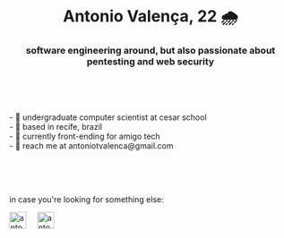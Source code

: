 <h1 align="center"> Antonio Valença, 22 🌧 </h1>
<h3 align="center">software engineering around, but also passionate about pentesting and web security</h3>
<br>
<br>
<br>
<p>
- 🥢 undergraduate computer scientist at cesar school
<br>
- 🥡 based in recife, brazil
<br>
- 🍱 currently front-ending for amigo tech
<br>
- 🍙 reach me at antoniotvalenca@gmail.com
</p>
<br>
<br>
<br>
<p>in case you're looking for something else:</p>

<p align="left">
   <a href="https://www.instagram.com/antoniotvalenca"><img align="center" src="https://raw.githubusercontent.com/rahuldkjain/github-profile-readme-generator/master/src/images/icons/Social/instagram.svg" alt="antoniotvalenca" width="30" /></a>&nbsp&nbsp&nbsp&nbsp
  <a href="https://www.linkedin.com/in/antonio-valen%C3%A7a-7865511b1/"><img align="center" src="https://raw.githubusercontent.com/rahuldkjain/github-profile-readme-generator/master/src/images/icons/Social/linked-in-alt.svg" alt="antoniotvalenca" width="30" /></a>
</p>
